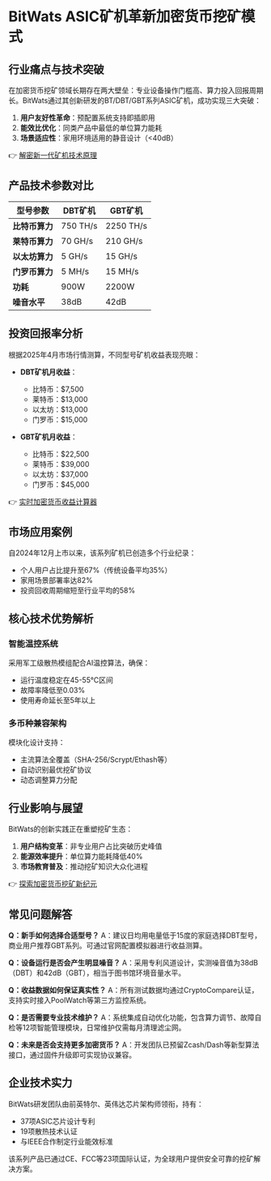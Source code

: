 # BitWats ASIC矿机革新加密货币挖矿模式

## 行业痛点与技术突破
在加密货币挖矿领域长期存在两大壁垒：专业设备操作门槛高、算力投入回报周期长。BitWats通过其创新研发的BT/DBT/GBT系列ASIC矿机，成功实现三大突破：
1. **用户友好性革命**：预配置系统支持即插即用
2. **能效比优化**：同类产品中最低的单位算力能耗
3. **场景适应性**：家用环境适用的静音设计（<40dB）

👉 [解密新一代矿机技术原理](https://bit.ly/okx_welcome)

## 产品技术参数对比

| 型号参数        | DBT矿机                | GBT矿机                |
|----------------|-----------------------|-----------------------|
| **比特币算力**  | 750 TH/s              | 2250 TH/s             |
| **莱特币算力**  | 70 GH/s               | 210 GH/s              |
| **以太坊算力**  | 5 GH/s                | 15 GH/s               |
| **门罗币算力**  | 5 MH/s                | 15 MH/s               |
| **功耗**        | 900W                  | 2200W                 |
| **噪音水平**    | 38dB                  | 42dB                  |

## 投资回报率分析
根据2025年4月市场行情测算，不同型号矿机收益表现亮眼：

- **DBT矿机月收益**：
  - 比特币：$7,500
  - 莱特币：$13,000
  - 以太坊：$13,000
  - 门罗币：$15,000

- **GBT矿机月收益**：
  - 比特币：$22,500
  - 莱特币：$39,000
  - 以太坊：$37,000
  - 门罗币：$45,000

👉 [实时加密货币收益计算器](https://bit.ly/okx_welcome)

## 市场应用案例
自2024年12月上市以来，该系列矿机已创造多个行业纪录：
- 个人用户占比提升至67%（传统设备平均35%）
- 家用场景部署率达82%
- 投资回收周期缩短至行业平均的58%

## 核心技术优势解析
### 智能温控系统
采用军工级散热模组配合AI温控算法，确保：
- 运行温度稳定在45-55℃区间
- 故障率降低至0.03%
- 使用寿命延长至5年以上

### 多币种兼容架构
模块化设计支持：
- 主流算法全覆盖（SHA-256/Scrypt/Ethash等）
- 自动识别最优挖矿协议
- 动态调整算力分配

## 行业影响与展望
BitWats的创新实践正在重塑挖矿生态：
1. **用户结构变革**：非专业用户占比突破历史峰值
2. **能源效率提升**：单位算力能耗降低40%
3. **市场教育普及**：推动挖矿知识大众化进程

👉 [探索加密货币挖矿新纪元](https://bit.ly/okx_welcome)

## 常见问题解答

**Q：新手如何选择合适型号？**
A：建议日均用电量低于15度的家庭选择DBT型号，商业用户推荐GBT系列。可通过官网配置模拟器进行收益测算。

**Q：设备运行是否会产生明显噪音？**
A：采用专利风道设计，实测噪音值为38dB（DBT）和42dB（GBT），相当于图书馆环境音量水平。

**Q：收益数据如何保证真实性？**
A：所有测试数据均通过CryptoCompare认证，支持实时接入PoolWatch等第三方监控系统。

**Q：是否需要专业技术维护？**
A：系统集成自动优化功能，包含算力调节、故障自检等12项智能管理模块，日常维护仅需每月清理滤尘网。

**Q：未来是否会支持更多加密货币？**
A：开发团队已预留Zcash/Dash等新型算法接口，通过固件升级即可实现协议兼容。

## 企业技术实力
BitWats研发团队由前英特尔、英伟达芯片架构师领衔，持有：
- 37项ASIC芯片设计专利
- 19项散热技术认证
- 与IEEE合作制定行业能效标准

该系列产品已通过CE、FCC等23项国际认证，为全球用户提供安全可靠的挖矿解决方案。